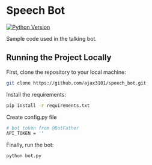 # Speech Bot

[![Python Version](https://img.shields.io/badge/python-3.9-brightgreen.svg)](https://python.org)

Sample code used in the talking bot.

## Running the Project Locally

First, clone the repository to your local machine:

```bash
git clone https://github.com/ajax3101/speech_bot.git
```

Install the requirements:

```bash
pip install -r requirements.txt
```
Create config.py file
```bash
# bot token from @BotFather
API_TOKEN = ''
```
Finally, run the bot:

```bash
python bot.py
```
